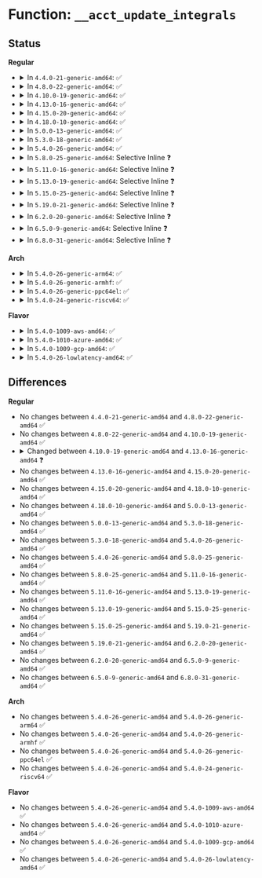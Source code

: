 # Function: <code>__acct_update_integrals</code>

## Status
<b>Regular</b>
<ul>
<li>
<details>
<summary>In <code>4.4.0-21-generic-amd64</code>: ✅</summary>

```c
void __acct_update_integrals(struct task_struct * tsk, cputime_t utime, cputime_t stime)
```

```json
{
  "name": "__acct_update_integrals",
  "collision_type": "Unique Static",
  "inline_type": "No",
  "funcs": [
    {
      "addr": 18446744071580151680,
      "name": "__acct_update_integrals",
      "external": false,
      "loc": "kernel/tsacct.c:123",
      "file": "kernel/tsacct.c",
      "inline": "seen, unknown",
      "caller_inline": [],
      "caller_func": [
        "kernel/tsacct.c:acct_update_integrals",
        "kernel/tsacct.c:acct_account_cputime"
      ]
    }
  ],
  "symbols": [
    {
      "addr": 18446744071580151680,
      "name": "__acct_update_integrals",
      "section": ".text",
      "bind": "STB_LOCAL",
      "size": 216
    }
  ]
}
```
</details>
</li>
<li>
<details>
<summary>In <code>4.8.0-22-generic-amd64</code>: ✅</summary>

```c
void __acct_update_integrals(struct task_struct * tsk, cputime_t utime, cputime_t stime)
```

```json
{
  "name": "__acct_update_integrals",
  "collision_type": "Unique Static",
  "inline_type": "No",
  "funcs": [
    {
      "addr": 18446744071580186032,
      "name": "__acct_update_integrals",
      "external": false,
      "loc": "kernel/tsacct.c:125",
      "file": "kernel/tsacct.c",
      "inline": "seen, unknown",
      "caller_inline": [],
      "caller_func": [
        "kernel/tsacct.c:acct_account_cputime",
        "kernel/tsacct.c:acct_update_integrals"
      ]
    }
  ],
  "symbols": [
    {
      "addr": 18446744071580186032,
      "name": "__acct_update_integrals",
      "section": ".text",
      "bind": "STB_LOCAL",
      "size": 175
    }
  ]
}
```
</details>
</li>
<li>
<details>
<summary>In <code>4.10.0-19-generic-amd64</code>: ✅</summary>

```c
void __acct_update_integrals(struct task_struct * tsk, cputime_t utime, cputime_t stime)
```

```json
{
  "name": "__acct_update_integrals",
  "collision_type": "Unique Static",
  "inline_type": "No",
  "funcs": [
    {
      "addr": 18446744071580226640,
      "name": "__acct_update_integrals",
      "external": false,
      "loc": "kernel/tsacct.c:125",
      "file": "kernel/tsacct.c",
      "inline": "seen, unknown",
      "caller_inline": [],
      "caller_func": [
        "kernel/tsacct.c:acct_account_cputime",
        "kernel/tsacct.c:acct_update_integrals"
      ]
    }
  ],
  "symbols": [
    {
      "addr": 18446744071580226640,
      "name": "__acct_update_integrals",
      "section": ".text",
      "bind": "STB_LOCAL",
      "size": 175
    }
  ]
}
```
</details>
</li>
<li>
<details>
<summary>In <code>4.13.0-16-generic-amd64</code>: ✅</summary>

```c
void __acct_update_integrals(struct task_struct * tsk, u64 utime, u64 stime)
```

```json
{
  "name": "__acct_update_integrals",
  "collision_type": "Unique Static",
  "inline_type": "No",
  "funcs": [
    {
      "addr": 18446744071580236528,
      "name": "__acct_update_integrals",
      "external": false,
      "loc": "kernel/tsacct.c:127",
      "file": "kernel/tsacct.c",
      "inline": "seen, unknown",
      "caller_inline": [],
      "caller_func": [
        "kernel/tsacct.c:acct_account_cputime",
        "kernel/tsacct.c:acct_update_integrals"
      ]
    }
  ],
  "symbols": [
    {
      "addr": 18446744071580236528,
      "name": "__acct_update_integrals",
      "section": ".text",
      "bind": "STB_LOCAL",
      "size": 137
    }
  ]
}
```
</details>
</li>
<li>
<details>
<summary>In <code>4.15.0-20-generic-amd64</code>: ✅</summary>

```c
void __acct_update_integrals(struct task_struct * tsk, u64 utime, u64 stime)
```

```json
{
  "name": "__acct_update_integrals",
  "collision_type": "Unique Static",
  "inline_type": "No",
  "funcs": [
    {
      "addr": 18446744071580287728,
      "name": "__acct_update_integrals",
      "external": false,
      "loc": "kernel/tsacct.c:127",
      "file": "kernel/tsacct.c",
      "inline": "seen, unknown",
      "caller_inline": [],
      "caller_func": [
        "kernel/tsacct.c:acct_account_cputime",
        "kernel/tsacct.c:acct_update_integrals"
      ]
    }
  ],
  "symbols": [
    {
      "addr": 18446744071580287728,
      "name": "__acct_update_integrals",
      "section": ".text",
      "bind": "STB_LOCAL",
      "size": 137
    }
  ]
}
```
</details>
</li>
<li>
<details>
<summary>In <code>4.18.0-10-generic-amd64</code>: ✅</summary>

```c
void __acct_update_integrals(struct task_struct * tsk, u64 utime, u64 stime)
```

```json
{
  "name": "__acct_update_integrals",
  "collision_type": "Unique Static",
  "inline_type": "No",
  "funcs": [
    {
      "addr": 18446744071580348960,
      "name": "__acct_update_integrals",
      "external": false,
      "loc": "kernel/tsacct.c:127",
      "file": "kernel/tsacct.c",
      "inline": "seen, unknown",
      "caller_inline": [],
      "caller_func": [
        "kernel/tsacct.c:acct_account_cputime",
        "kernel/tsacct.c:acct_update_integrals"
      ]
    }
  ],
  "symbols": [
    {
      "addr": 18446744071580348960,
      "name": "__acct_update_integrals",
      "section": ".text",
      "bind": "STB_LOCAL",
      "size": 137
    }
  ]
}
```
</details>
</li>
<li>
<details>
<summary>In <code>5.0.0-13-generic-amd64</code>: ✅</summary>

```c
void __acct_update_integrals(struct task_struct * tsk, u64 utime, u64 stime)
```

```json
{
  "name": "__acct_update_integrals",
  "collision_type": "Unique Static",
  "inline_type": "No",
  "funcs": [
    {
      "addr": 18446744071580405024,
      "name": "__acct_update_integrals",
      "external": false,
      "loc": "kernel/tsacct.c:127",
      "file": "kernel/tsacct.c",
      "inline": "seen, unknown",
      "caller_inline": [],
      "caller_func": [
        "kernel/tsacct.c:acct_account_cputime",
        "kernel/tsacct.c:acct_update_integrals"
      ]
    }
  ],
  "symbols": [
    {
      "addr": 18446744071580405024,
      "name": "__acct_update_integrals",
      "section": ".text",
      "bind": "STB_LOCAL",
      "size": 137
    }
  ]
}
```
</details>
</li>
<li>
<details>
<summary>In <code>5.3.0-18-generic-amd64</code>: ✅</summary>

```c
void __acct_update_integrals(struct task_struct * tsk, u64 utime, u64 stime)
```

```json
{
  "name": "__acct_update_integrals",
  "collision_type": "Unique Static",
  "inline_type": "No",
  "funcs": [
    {
      "addr": 18446744071580457952,
      "name": "__acct_update_integrals",
      "external": false,
      "loc": "kernel/tsacct.c:116",
      "file": "kernel/tsacct.c",
      "inline": "seen, unknown",
      "caller_inline": [],
      "caller_func": [
        "kernel/tsacct.c:acct_account_cputime",
        "kernel/tsacct.c:acct_update_integrals"
      ]
    }
  ],
  "symbols": [
    {
      "addr": 18446744071580457952,
      "name": "__acct_update_integrals",
      "section": ".text",
      "bind": "STB_LOCAL",
      "size": 137
    }
  ]
}
```
</details>
</li>
<li>
<details>
<summary>In <code>5.4.0-26-generic-amd64</code>: ✅</summary>

```c
void __acct_update_integrals(struct task_struct * tsk, u64 utime, u64 stime)
```

```json
{
  "name": "__acct_update_integrals",
  "collision_type": "Unique Static",
  "inline_type": "No",
  "funcs": [
    {
      "addr": 18446744071580506864,
      "name": "__acct_update_integrals",
      "external": false,
      "loc": "kernel/tsacct.c:116",
      "file": "kernel/tsacct.c",
      "inline": "seen, unknown",
      "caller_inline": [],
      "caller_func": [
        "kernel/tsacct.c:acct_account_cputime",
        "kernel/tsacct.c:acct_update_integrals"
      ]
    }
  ],
  "symbols": [
    {
      "addr": 18446744071580506864,
      "name": "__acct_update_integrals",
      "section": ".text",
      "bind": "STB_LOCAL",
      "size": 137
    }
  ]
}
```
</details>
</li>
<li>
<details>
<summary>In <code>5.8.0-25-generic-amd64</code>: Selective Inline ❓</summary>

```c
void __acct_update_integrals(struct task_struct * tsk, u64 utime, u64 stime)
```

```json
{
  "name": "__acct_update_integrals",
  "collision_type": "Unique Static",
  "inline_type": "Selective",
  "funcs": [
    {
      "addr": 18446744071580594507,
      "name": "__acct_update_integrals",
      "external": false,
      "loc": "kernel/tsacct.c:119",
      "file": "kernel/tsacct.c",
      "inline": "not declared, inlined",
      "caller_inline": [
        "kernel/tsacct.c:acct_account_cputime"
      ],
      "caller_func": [
        "kernel/tsacct.c:acct_update_integrals"
      ]
    }
  ],
  "symbols": [
    {
      "addr": 18446744071580593328,
      "name": "__acct_update_integrals",
      "section": ".text",
      "bind": "STB_LOCAL",
      "size": 137
    }
  ]
}
```
</details>
</li>
<li>
<details>
<summary>In <code>5.11.0-16-generic-amd64</code>: Selective Inline ❓</summary>

```c
void __acct_update_integrals(struct task_struct * tsk, u64 utime, u64 stime)
```

```json
{
  "name": "__acct_update_integrals",
  "collision_type": "Unique Static",
  "inline_type": "Selective",
  "funcs": [
    {
      "addr": 18446744071580583675,
      "name": "__acct_update_integrals",
      "external": false,
      "loc": "kernel/tsacct.c:119",
      "file": "kernel/tsacct.c",
      "inline": "not declared, inlined",
      "caller_inline": [
        "kernel/tsacct.c:acct_account_cputime"
      ],
      "caller_func": [
        "kernel/tsacct.c:acct_update_integrals"
      ]
    }
  ],
  "symbols": [
    {
      "addr": 18446744071580582496,
      "name": "__acct_update_integrals",
      "section": ".text",
      "bind": "STB_LOCAL",
      "size": 137
    }
  ]
}
```
</details>
</li>
<li>
<details>
<summary>In <code>5.13.0-19-generic-amd64</code>: Selective Inline ❓</summary>

```c
void __acct_update_integrals(struct task_struct * tsk, u64 utime, u64 stime)
```

```json
{
  "name": "__acct_update_integrals",
  "collision_type": "Unique Static",
  "inline_type": "Selective",
  "funcs": [
    {
      "addr": 18446744071580586635,
      "name": "__acct_update_integrals",
      "external": false,
      "loc": "kernel/tsacct.c:119",
      "file": "kernel/tsacct.c",
      "inline": "not declared, inlined",
      "caller_inline": [
        "kernel/tsacct.c:acct_account_cputime"
      ],
      "caller_func": [
        "kernel/tsacct.c:acct_update_integrals"
      ]
    }
  ],
  "symbols": [
    {
      "addr": 18446744071580585440,
      "name": "__acct_update_integrals",
      "section": ".text",
      "bind": "STB_LOCAL",
      "size": 143
    }
  ]
}
```
</details>
</li>
<li>
<details>
<summary>In <code>5.15.0-25-generic-amd64</code>: Selective Inline ❓</summary>

```c
void __acct_update_integrals(struct task_struct * tsk, u64 utime, u64 stime)
```

```json
{
  "name": "__acct_update_integrals",
  "collision_type": "Unique Static",
  "inline_type": "Selective",
  "funcs": [
    {
      "addr": 18446744071580757467,
      "name": "__acct_update_integrals",
      "external": false,
      "loc": "kernel/tsacct.c:118",
      "file": "kernel/tsacct.c",
      "inline": "not declared, inlined",
      "caller_inline": [
        "kernel/tsacct.c:acct_account_cputime"
      ],
      "caller_func": [
        "kernel/tsacct.c:acct_update_integrals"
      ]
    }
  ],
  "symbols": [
    {
      "addr": 18446744071580756272,
      "name": "__acct_update_integrals",
      "section": ".text",
      "bind": "STB_LOCAL",
      "size": 143
    }
  ]
}
```
</details>
</li>
<li>
<details>
<summary>In <code>5.19.0-21-generic-amd64</code>: Selective Inline ❓</summary>

```c
void __acct_update_integrals(struct task_struct * tsk, u64 utime, u64 stime)
```

```json
{
  "name": "__acct_update_integrals",
  "collision_type": "Unique Static",
  "inline_type": "Selective",
  "funcs": [
    {
      "addr": 18446744071580972955,
      "name": "__acct_update_integrals",
      "external": false,
      "loc": "kernel/tsacct.c:124",
      "file": "kernel/tsacct.c",
      "inline": "not declared, inlined",
      "caller_inline": [
        "kernel/tsacct.c:acct_account_cputime"
      ],
      "caller_func": [
        "kernel/tsacct.c:acct_update_integrals"
      ]
    }
  ],
  "symbols": [
    {
      "addr": 18446744071580971632,
      "name": "__acct_update_integrals",
      "section": ".text",
      "bind": "STB_LOCAL",
      "size": 166
    }
  ]
}
```
</details>
</li>
<li>
<details>
<summary>In <code>6.2.0-20-generic-amd64</code>: Selective Inline ❓</summary>

```c
void __acct_update_integrals(struct task_struct * tsk, u64 utime, u64 stime)
```

```json
{
  "name": "__acct_update_integrals",
  "collision_type": "Unique Static",
  "inline_type": "Selective",
  "funcs": [
    {
      "addr": 18446744071581268843,
      "name": "__acct_update_integrals",
      "external": false,
      "loc": "kernel/tsacct.c:124",
      "file": "kernel/tsacct.c",
      "inline": "not declared, inlined",
      "caller_inline": [
        "kernel/tsacct.c:acct_account_cputime"
      ],
      "caller_func": [
        "kernel/tsacct.c:acct_update_integrals"
      ]
    }
  ],
  "symbols": [
    {
      "addr": 18446744071581267440,
      "name": "__acct_update_integrals",
      "section": ".text",
      "bind": "STB_LOCAL",
      "size": 166
    }
  ]
}
```
</details>
</li>
<li>
<details>
<summary>In <code>6.5.0-9-generic-amd64</code>: Selective Inline ❓</summary>

```c
void __acct_update_integrals(struct task_struct * tsk, u64 utime, u64 stime)
```

```json
{
  "name": "__acct_update_integrals",
  "collision_type": "Unique Static",
  "inline_type": "Selective",
  "funcs": [
    {
      "addr": 18446744071581363995,
      "name": "__acct_update_integrals",
      "external": false,
      "loc": "kernel/tsacct.c:124",
      "file": "kernel/tsacct.c",
      "inline": "not declared, inlined",
      "caller_inline": [
        "kernel/tsacct.c:acct_account_cputime"
      ],
      "caller_func": [
        "kernel/tsacct.c:acct_update_integrals"
      ]
    }
  ],
  "symbols": [
    {
      "addr": 18446744071581362592,
      "name": "__acct_update_integrals",
      "section": ".text",
      "bind": "STB_LOCAL",
      "size": 166
    }
  ]
}
```
</details>
</li>
<li>
<details>
<summary>In <code>6.8.0-31-generic-amd64</code>: Selective Inline ❓</summary>

```c
void __acct_update_integrals(struct task_struct * tsk, u64 utime, u64 stime)
```

```json
{
  "name": "__acct_update_integrals",
  "collision_type": "Unique Static",
  "inline_type": "Selective",
  "funcs": [
    {
      "addr": 18446744071581470379,
      "name": "__acct_update_integrals",
      "external": false,
      "loc": "kernel/tsacct.c:124",
      "file": "kernel/tsacct.c",
      "inline": "not declared, inlined",
      "caller_inline": [
        "kernel/tsacct.c:acct_account_cputime"
      ],
      "caller_func": [
        "kernel/tsacct.c:acct_update_integrals"
      ]
    }
  ],
  "symbols": [
    {
      "addr": 18446744071581468816,
      "name": "__acct_update_integrals",
      "section": ".text",
      "bind": "STB_LOCAL",
      "size": 166
    }
  ]
}
```
</details>
</li>
</ul>
<b>Arch</b>
<ul>
<li>
<details>
<summary>In <code>5.4.0-26-generic-arm64</code>: ✅</summary>

```c
void __acct_update_integrals(struct task_struct * tsk, u64 utime, u64 stime)
```

```json
{
  "name": "__acct_update_integrals",
  "collision_type": "Unique Static",
  "inline_type": "No",
  "funcs": [
    {
      "addr": 18446603336491785624,
      "name": "__acct_update_integrals",
      "external": false,
      "loc": "kernel/tsacct.c:116",
      "file": "kernel/tsacct.c",
      "inline": "seen, unknown",
      "caller_inline": [],
      "caller_func": [
        "kernel/tsacct.c:acct_account_cputime",
        "kernel/tsacct.c:acct_update_integrals"
      ]
    }
  ],
  "symbols": [
    {
      "addr": 18446603336491785624,
      "name": "__acct_update_integrals",
      "section": ".text",
      "bind": "STB_LOCAL",
      "size": 172
    }
  ]
}
```
</details>
</li>
<li>
<details>
<summary>In <code>5.4.0-26-generic-armhf</code>: ✅</summary>

```c
void __acct_update_integrals(struct task_struct * tsk, u64 utime, u64 stime)
```

```json
{
  "name": "__acct_update_integrals",
  "collision_type": "Unique Static",
  "inline_type": "No",
  "funcs": [
    {
      "addr": 3225732952,
      "name": "__acct_update_integrals",
      "external": false,
      "loc": "kernel/tsacct.c:116",
      "file": "kernel/tsacct.c",
      "inline": "seen, unknown",
      "caller_inline": [],
      "caller_func": [
        "kernel/tsacct.c:acct_account_cputime",
        "kernel/tsacct.c:acct_update_integrals"
      ]
    }
  ],
  "symbols": [
    {
      "addr": 3225732952,
      "name": "__acct_update_integrals",
      "section": ".text",
      "bind": "STB_LOCAL",
      "size": 228
    }
  ]
}
```
</details>
</li>
<li>
<details>
<summary>In <code>5.4.0-26-generic-ppc64el</code>: ✅</summary>

```c
void __acct_update_integrals(struct task_struct * tsk, u64 utime, u64 stime)
```

```json
{
  "name": "__acct_update_integrals",
  "collision_type": "Unique Static",
  "inline_type": "No",
  "funcs": [
    {
      "addr": 13835058055284834128,
      "name": "__acct_update_integrals",
      "external": false,
      "loc": "kernel/tsacct.c:116",
      "file": "kernel/tsacct.c",
      "inline": "seen, unknown",
      "caller_inline": [],
      "caller_func": [
        "kernel/tsacct.c:acct_account_cputime",
        "kernel/tsacct.c:acct_update_integrals"
      ]
    }
  ],
  "symbols": [
    {
      "addr": 13835058055284834128,
      "name": "__acct_update_integrals",
      "section": ".text",
      "bind": "STB_LOCAL",
      "size": 156
    }
  ]
}
```
</details>
</li>
<li>
<details>
<summary>In <code>5.4.0-24-generic-riscv64</code>: ✅</summary>

```c
void __acct_update_integrals(struct task_struct * tsk, u64 utime, u64 stime)
```

```json
{
  "name": "__acct_update_integrals",
  "collision_type": "Unique Static",
  "inline_type": "No",
  "funcs": [
    {
      "addr": 18446743936272100452,
      "name": "__acct_update_integrals",
      "external": false,
      "loc": "kernel/tsacct.c:116",
      "file": "kernel/tsacct.c",
      "inline": "seen, unknown",
      "caller_inline": [],
      "caller_func": [
        "kernel/tsacct.c:acct_account_cputime",
        "kernel/tsacct.c:acct_update_integrals"
      ]
    }
  ],
  "symbols": [
    {
      "addr": 18446743936272100452,
      "name": "__acct_update_integrals",
      "section": ".text",
      "bind": "STB_LOCAL",
      "size": 168
    }
  ]
}
```
</details>
</li>
</ul>
<b>Flavor</b>
<ul>
<li>
<details>
<summary>In <code>5.4.0-1009-aws-amd64</code>: ✅</summary>

```c
void __acct_update_integrals(struct task_struct * tsk, u64 utime, u64 stime)
```

```json
{
  "name": "__acct_update_integrals",
  "collision_type": "Unique Static",
  "inline_type": "No",
  "funcs": [
    {
      "addr": 18446744071580475664,
      "name": "__acct_update_integrals",
      "external": false,
      "loc": "kernel/tsacct.c:116",
      "file": "kernel/tsacct.c",
      "inline": "seen, unknown",
      "caller_inline": [],
      "caller_func": [
        "kernel/tsacct.c:acct_account_cputime",
        "kernel/tsacct.c:acct_update_integrals"
      ]
    }
  ],
  "symbols": [
    {
      "addr": 18446744071580475664,
      "name": "__acct_update_integrals",
      "section": ".text",
      "bind": "STB_LOCAL",
      "size": 137
    }
  ]
}
```
</details>
</li>
<li>
<details>
<summary>In <code>5.4.0-1010-azure-amd64</code>: ✅</summary>

```c
void __acct_update_integrals(struct task_struct * tsk, u64 utime, u64 stime)
```

```json
{
  "name": "__acct_update_integrals",
  "collision_type": "Unique Static",
  "inline_type": "No",
  "funcs": [
    {
      "addr": 18446744071580422688,
      "name": "__acct_update_integrals",
      "external": false,
      "loc": "kernel/tsacct.c:116",
      "file": "kernel/tsacct.c",
      "inline": "seen, unknown",
      "caller_inline": [],
      "caller_func": [
        "kernel/tsacct.c:acct_account_cputime",
        "kernel/tsacct.c:acct_update_integrals"
      ]
    }
  ],
  "symbols": [
    {
      "addr": 18446744071580422688,
      "name": "__acct_update_integrals",
      "section": ".text",
      "bind": "STB_LOCAL",
      "size": 137
    }
  ]
}
```
</details>
</li>
<li>
<details>
<summary>In <code>5.4.0-1009-gcp-amd64</code>: ✅</summary>

```c
void __acct_update_integrals(struct task_struct * tsk, u64 utime, u64 stime)
```

```json
{
  "name": "__acct_update_integrals",
  "collision_type": "Unique Static",
  "inline_type": "No",
  "funcs": [
    {
      "addr": 18446744071580466912,
      "name": "__acct_update_integrals",
      "external": false,
      "loc": "kernel/tsacct.c:116",
      "file": "kernel/tsacct.c",
      "inline": "seen, unknown",
      "caller_inline": [],
      "caller_func": [
        "kernel/tsacct.c:acct_account_cputime",
        "kernel/tsacct.c:acct_update_integrals"
      ]
    }
  ],
  "symbols": [
    {
      "addr": 18446744071580466912,
      "name": "__acct_update_integrals",
      "section": ".text",
      "bind": "STB_LOCAL",
      "size": 137
    }
  ]
}
```
</details>
</li>
<li>
<details>
<summary>In <code>5.4.0-26-lowlatency-amd64</code>: ✅</summary>

```c
void __acct_update_integrals(struct task_struct * tsk, u64 utime, u64 stime)
```

```json
{
  "name": "__acct_update_integrals",
  "collision_type": "Unique Static",
  "inline_type": "No",
  "funcs": [
    {
      "addr": 18446744071580522592,
      "name": "__acct_update_integrals",
      "external": false,
      "loc": "kernel/tsacct.c:116",
      "file": "kernel/tsacct.c",
      "inline": "seen, unknown",
      "caller_inline": [],
      "caller_func": [
        "kernel/tsacct.c:acct_account_cputime",
        "kernel/tsacct.c:acct_update_integrals"
      ]
    }
  ],
  "symbols": [
    {
      "addr": 18446744071580522592,
      "name": "__acct_update_integrals",
      "section": ".text",
      "bind": "STB_LOCAL",
      "size": 137
    }
  ]
}
```
</details>
</li>
</ul>

## Differences
<b>Regular</b>
<ul>
<li>
No changes between <code>4.4.0-21-generic-amd64</code> and <code>4.8.0-22-generic-amd64</code> ✅
</li>
<li>
No changes between <code>4.8.0-22-generic-amd64</code> and <code>4.10.0-19-generic-amd64</code> ✅
</li>
<li>
<details>
<summary>Changed between <code>4.10.0-19-generic-amd64</code> and <code>4.13.0-16-generic-amd64</code> ❓</summary>
<ul>
<li>
<b>Param type changed. </b>
<code>cputime_t utime</code> ➡️ <code>u64 utime</code>
</li>
<li>
<b>Param type changed. </b>
<code>cputime_t stime</code> ➡️ <code>u64 stime</code>
</li>
</ul>
</details>
</li>
<li>
No changes between <code>4.13.0-16-generic-amd64</code> and <code>4.15.0-20-generic-amd64</code> ✅
</li>
<li>
No changes between <code>4.15.0-20-generic-amd64</code> and <code>4.18.0-10-generic-amd64</code> ✅
</li>
<li>
No changes between <code>4.18.0-10-generic-amd64</code> and <code>5.0.0-13-generic-amd64</code> ✅
</li>
<li>
No changes between <code>5.0.0-13-generic-amd64</code> and <code>5.3.0-18-generic-amd64</code> ✅
</li>
<li>
No changes between <code>5.3.0-18-generic-amd64</code> and <code>5.4.0-26-generic-amd64</code> ✅
</li>
<li>
No changes between <code>5.4.0-26-generic-amd64</code> and <code>5.8.0-25-generic-amd64</code> ✅
</li>
<li>
No changes between <code>5.8.0-25-generic-amd64</code> and <code>5.11.0-16-generic-amd64</code> ✅
</li>
<li>
No changes between <code>5.11.0-16-generic-amd64</code> and <code>5.13.0-19-generic-amd64</code> ✅
</li>
<li>
No changes between <code>5.13.0-19-generic-amd64</code> and <code>5.15.0-25-generic-amd64</code> ✅
</li>
<li>
No changes between <code>5.15.0-25-generic-amd64</code> and <code>5.19.0-21-generic-amd64</code> ✅
</li>
<li>
No changes between <code>5.19.0-21-generic-amd64</code> and <code>6.2.0-20-generic-amd64</code> ✅
</li>
<li>
No changes between <code>6.2.0-20-generic-amd64</code> and <code>6.5.0-9-generic-amd64</code> ✅
</li>
<li>
No changes between <code>6.5.0-9-generic-amd64</code> and <code>6.8.0-31-generic-amd64</code> ✅
</li>
</ul>
<b>Arch</b>
<ul>
<li>
No changes between <code>5.4.0-26-generic-amd64</code> and <code>5.4.0-26-generic-arm64</code> ✅
</li>
<li>
No changes between <code>5.4.0-26-generic-amd64</code> and <code>5.4.0-26-generic-armhf</code> ✅
</li>
<li>
No changes between <code>5.4.0-26-generic-amd64</code> and <code>5.4.0-26-generic-ppc64el</code> ✅
</li>
<li>
No changes between <code>5.4.0-26-generic-amd64</code> and <code>5.4.0-24-generic-riscv64</code> ✅
</li>
</ul>
<b>Flavor</b>
<ul>
<li>
No changes between <code>5.4.0-26-generic-amd64</code> and <code>5.4.0-1009-aws-amd64</code> ✅
</li>
<li>
No changes between <code>5.4.0-26-generic-amd64</code> and <code>5.4.0-1010-azure-amd64</code> ✅
</li>
<li>
No changes between <code>5.4.0-26-generic-amd64</code> and <code>5.4.0-1009-gcp-amd64</code> ✅
</li>
<li>
No changes between <code>5.4.0-26-generic-amd64</code> and <code>5.4.0-26-lowlatency-amd64</code> ✅
</li>
</ul>
